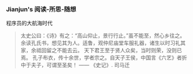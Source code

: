 ### Jianjun's 阅读-所思-随想

程序员的大航海时代

>太史公曰：《诗》有之：“高山仰止，景行行止。”虽不能至，然心乡往之。
余读孔氏书，想见其为人。适鲁，观仲尼庙堂车服礼器，诸生以时习礼其家，余祗回留之不能去云。
天下君王至于贤人众矣，当时则荣，没则已焉。
孔子布衣，传十余世，学者宗之。自天子王侯，中国言《六艺》者折中于夫子，可谓至圣矣！
—— 《史记》. 司马迁